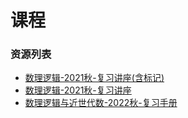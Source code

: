 # 课程

### 资源列表

- [数理逻辑-2021秋-复习讲座(含标记)](https://raw.githubusercontent.com/HIT-FC-OpenCS/CS_Courses/main/公共课程/数理逻辑与近世代数/课程复习资料/数理逻辑-2021秋-复习讲座(含标记).pptx)
- [数理逻辑-2021秋-复习讲座](https://raw.githubusercontent.com/HIT-FC-OpenCS/CS_Courses/main/公共课程/数理逻辑与近世代数/课程复习资料/数理逻辑-2021秋-复习讲座.pptx)
- [数理逻辑与近世代数-2022秋-复习手册](https://raw.githubusercontent.com/HIT-FC-OpenCS/CS_Courses/main/公共课程/数理逻辑与近世代数/课程复习资料/数理逻辑与近世代数-2022秋-复习手册.pdf)
